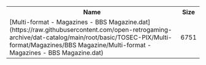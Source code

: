 <table>
<tr><th>Name</th><th>Size</th></tr>
<tr><td>
[Multi-format - Magazines - BBS Magazine.dat](https://raw.githubusercontent.com/open-retrogaming-archive/dat-catalog/main/root/basic/TOSEC-PIX/Multi-format/Magazines/BBS Magazine/Multi-format - Magazines - BBS Magazine.dat)
</td><td>6751</td></tr>
</table>
